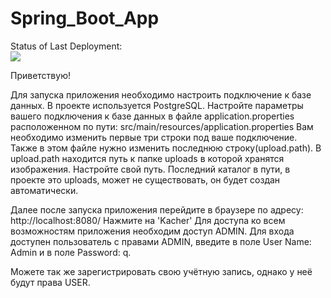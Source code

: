 # Spring_Boot_App

Status of Last Deployment:<br>
<img src="https://github.com/DimaGotaro/Spring_Boot_App-Git-Action-/workflows/Build/badge.svg?branch=master"><br>

Приветствую!

Для запуска приложения необходимо настроить подключение к базе данных.
В проекте используется PostgreSQL. 
Настройте параметры вашего подключения к базе данных в файле
application.properties
расположенном по пути:
src/main/resources/application.properties
Вам необходимо изменить первые три строки под ваше подключение.
Также в этом файле нужно изменить последнюю строку(upload.path).
В upload.path находится путь к папке uploads в которой хранятся изображения.
Настройте свой путь. Последний каталог в пути, в проекте это uploads,
может не существовать, он будет создан автоматически.

Далее после запуска приложения перейдите в браузере по адресу:
http://localhost:8080/
Нажмите на 'Kacher'
Для доступа ко всем возможностям приложения необходим доступ ADMIN.
Для входа доступен пользователь с правами ADMIN,
введите в поле User Name: Admin
       и в поле Password: q.
       
Можете так же зарегистрировать свою учётную запись,
однако у неё будут права USER.
